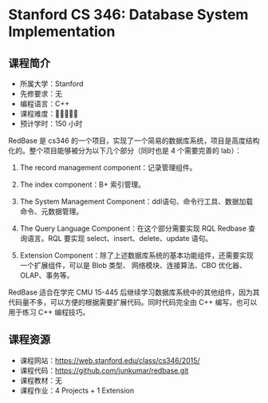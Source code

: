 # Stanford CS 346: Database System Implementation

## 课程简介

- 所属大学：Stanford
- 先修要求：无
- 编程语言：C++
- 课程难度：🌟🌟🌟🌟🌟
- 预计学时：150 小时

RedBase 是 cs346 的一个项目，实现了一个简易的数据库系统，项目是高度结构化的。整个项目能够被分为以下几个部分（同时也是 4 个需要完善的 lab）：

1. The record management component：记录管理组件。

2. The index component：B+ 索引管理。

3. The System Management Component：ddl语句、命令行工具、数据加载命令、元数据管理。

4. The Query Language Component：在这个部分需要实现 RQL Redbase 查询语言。RQL 要实现 select、insert、delete、update 语句。

5. Extension Component：除了上述数据库系统的基本功能组件，还需要实现一个扩展组件，可以是 Blob 类型、 网络模块、连接算法、CBO 优化器、OLAP、事务等。

RedBase 适合在学完 CMU 15-445 后继续学习数据库系统中的其他组件，因为其代码量不多，可以方便的根据需要扩展代码。同时代码完全由 C++ 编写，也可以用于练习 C++ 编程技巧。

## 课程资源

- 课程网站：<https://web.stanford.edu/class/cs346/2015/>
- 课程代码：<https://github.com/junkumar/redbase.git>
- 课程教材：无
- 课程作业：4 Projects + 1 Extension